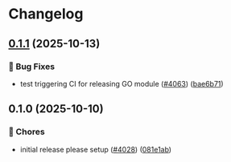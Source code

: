 # Changelog

## [0.1.1](https://github.com/thomaspoignant/go-feature-flag/compare/modules/evaluation/v0.1.0...modules/evaluation/v0.1.1) (2025-10-13)


### 🐛 Bug Fixes

* test triggering CI for releasing GO module ([#4063](https://github.com/thomaspoignant/go-feature-flag/issues/4063)) ([bae6b71](https://github.com/thomaspoignant/go-feature-flag/commit/bae6b719f1d5ce4ec64a1498ee2630255bbdf49c))

## 0.1.0 (2025-10-10)


### 🔧 Chores

* initial release please setup ([#4028](https://github.com/thomaspoignant/go-feature-flag/issues/4028)) ([081e1ab](https://github.com/thomaspoignant/go-feature-flag/commit/081e1aba45f7d32073802ddceb3790766c6ef4ea))
